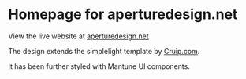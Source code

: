 # Homepage for aperturedesign.net

View the live website at [aperturedesign.net](https://www.aperturedesign.net)

The design extends the simplelight template by [Cruip.com](https://cruip.com/).

It has been further styled with Mantune UI components.
